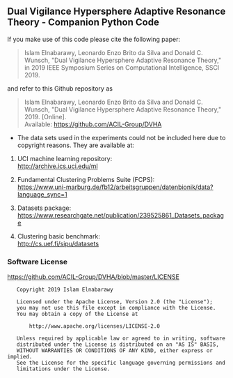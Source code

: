 ## Dual Vigilance Hypersphere Adaptive Resonance Theory - Companion Python Code

If you make use of this code please cite the following paper:

> Islam Elnabarawy, Leonardo Enzo Brito da Silva and Donald C. Wunsch, "Dual Vigilance Hypersphere Adaptive Resonance Theory," in 2019 IEEE Symposium Series on Computational Intelligence, SSCI 2019.

and refer to this Github repository as

> Islam Elnabarawy, Leonardo Enzo Brito da Silva and Donald C. Wunsch, "Dual Vigilance Hypersphere Adaptive Resonance Theory," 2019. [Online]. <br/>Available: https://github.com/ACIL-Group/DVHA

* The data sets used in the experiments could not be included here due to copyright reasons. They are available at:

1. UCI machine learning repository: 
<br/>http://archive.ics.uci.edu/ml

2. Fundamental Clustering Problems Suite (FCPS): 
<br/>https://www.uni-marburg.de/fb12/arbeitsgruppen/datenbionik/data?language_sync=1

3. Datasets package: 
<br/>https://www.researchgate.net/publication/239525861_Datasets_package

4. Clustering basic benchmark: 
<br/>http://cs.uef.fi/sipu/datasets


### Software License

https://github.com/ACIL-Group/DVHA/blob/master/LICENSE

```
   Copyright 2019 Islam Elnabarawy

   Licensed under the Apache License, Version 2.0 (the "License");
   you may not use this file except in compliance with the License.
   You may obtain a copy of the License at

       http://www.apache.org/licenses/LICENSE-2.0

   Unless required by applicable law or agreed to in writing, software
   distributed under the License is distributed on an "AS IS" BASIS,
   WITHOUT WARRANTIES OR CONDITIONS OF ANY KIND, either express or implied.
   See the License for the specific language governing permissions and
   limitations under the License.
```

